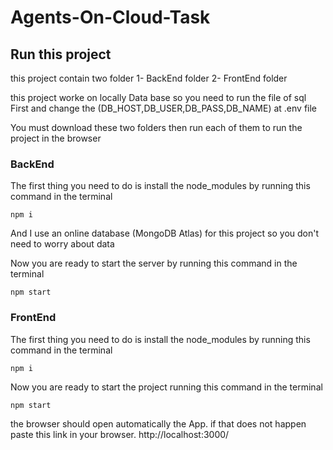 # Agents-On-Cloud-Task




## Run this project
this project contain two folder
1- BackEnd folder
2- FrontEnd folder

this project worke on locally Data base so you need to run the file of sql First and change the (DB_HOST,DB_USER,DB_PASS,DB_NAME) at .env file


You must download these two folders then run each of them to run the project in the browser

### BackEnd

The first thing you need to do is install the node_modules by running this command in the terminal

```
npm i
```
 And I use an online database (MongoDB Atlas) for this project so you don't need to worry about data


 Now you are ready to start the server by running this command in the terminal

 ```
npm start
```

### FrontEnd

The first thing you need to do is install the node_modules by running this command in the terminal

```
npm i
```
 Now you are ready to start the project running this command in the terminal

 ```
npm start
```
the browser should open automatically the App.
if that does not happen paste this link in your browser.
http://localhost:3000/
